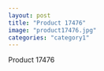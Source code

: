 ```yaml
---
layout: post
title: "Product 17476"
image: "product17476.jpg"
categories: "category1"
---
```

Product 17476
